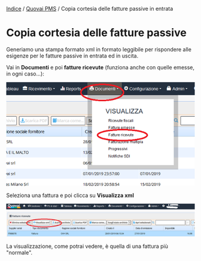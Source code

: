 
[Indice](index.md) / [Quovai PMS](quovai-pms-it.md) / Copia cortesia delle fatture passive in entrata

# Copia cortesia delle fatture passive 
 
Generiamo una stampa formato xml in formato leggibile per rispondere alle esigenze per le fatture passive in entrata ed in uscita.

Vai in **Documenti** e poi **fatture ricevute** (funziona anche con quelle emesse, in ogni caso...):

![](images/copia-cortesia-fatture-passive-001.png)
 
Seleziona una fattura e poi clicca su **Visualizza xml**

![](images/copia-cortesia-fatture-passive-002.png)

La visualizzazione, come potrai vedere, è quella di una fattura più "normale".